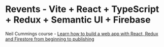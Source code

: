 # Revents - Vite + React + TypeScript + Redux + Semantic UI + Firebase

Neil Cummings course - [Learn how to build a web app with React, Redux and Firestore from beginning to publishing](https://www.udemy.com/course/build-an-app-with-react-redux-and-firestore-from-scratch/)
